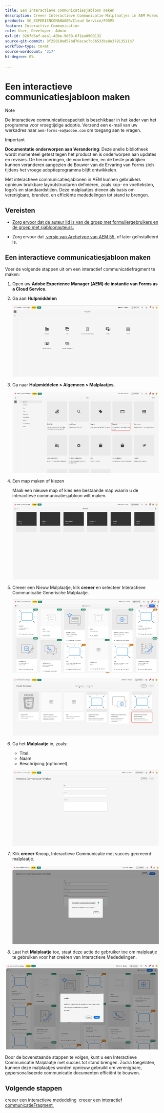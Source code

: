 ```yaml
---
title: Een interactieve communicatiesjabloon maken
description: Creeer Interactieve Communicatie Malplaatjes in AEM Forms om herbruikbare lay-outs te bepalen, merkconsistentie te verzekeren, en de verwezenlijking van gepersonaliseerde, gegeven-gedreven mededelingen te stroomlijnen.
products: SG_EXPERIENCEMANAGER/Cloud Service/FORMS
feature: Interactive Communication
role: User, Developer, Admin
exl-id: 926fd6af-aea1-40be-9d38-8f1ea0900132
source-git-commit: 8f25010ed57bd76acac7c56533ba8e37913511b7
workflow-type: tm+mt
source-wordcount: '317'
ht-degree: 0%

---
```



# Een interactieve communicatiesjabloon maken

>[!NOTE]
>
> De interactieve communicatiecapaciteit is beschikbaar in het kader van het programma voor vroegtijdige adoptie. Verzend een e-mail van uw werkadres naar `aem-forms-ea@adobe.com` om toegang aan te vragen.

>[!IMPORTANT]
>
> **Documentatie onderworpen aan Verandering**: Deze snelle bibliotheek wordt momenteel getest tegen het product en is onderworpen aan updates en revisies. De herinneringen, de voorbeelden, en de beste praktijken kunnen veranderen aangezien de Bouwer van de Ervaring van Forms zich tijdens het vroege adoptieprogramma blijft ontwikkelen.

Met interactieve communicatiesjablonen in AEM kunnen gebruikers opnieuw bruikbare layoutstructuren definiëren, zoals kop- en voetteksten, logo&#39;s en standaardstijlen. Deze malplaatjes dienen als basis om verenigbare, branded, en efficiënte mededelingen tot stand te brengen.

## Vereisten

* [Zorg ervoor dat de auteur lid is van de groep met formuliergebruikers en de groep met sjabloonauteurs.](/help/forms/setup-forms-cloud-service.md#configure-users)

* Zorg ervoor dat [&#x200B; versie van Archetype van AEM 55 &#x200B;](https://github.com/adobe/aem-project-archetype) of later geïnstalleerd is.

## Een interactieve communicatiesjabloon maken

Voer de volgende stappen uit om een interactief communicatiefragment te maken:

1. Open uw **Adobe Experience Manager (AEM) de instantie van Forms as a Cloud Service**.

1. Ga aan **Hulpmiddelen**

   ![&#x200B; vind IC Docu &#x200B;](/help/forms/interactive-communication/assets/aem.png)

1. Ga naar **Hulpmiddelen > Algemeen > Malplaatjes**.

   ![&#x200B; vind IC Docu &#x200B;](/help/forms/interactive-communication/assets/template.png)

1. Een map maken of kiezen

   Maak een nieuwe map of kies een bestaande map waarin u de interactieve communicatiesjabloon wilt maken.

   ![&#x200B; vind IC Docu &#x200B;](/help/forms/interactive-communication/assets/choosefolder.png)

1. Creeer een Nieuw Malplaatje, klik **creeer** en selecteer Interactieve Communicatie Generische Malplaatje.

   ![&#x200B; vind IC Docu &#x200B;](/help/forms/interactive-communication/assets/create1.png)

   ![&#x200B; vind IC Docu &#x200B;](/help/forms/interactive-communication/assets/choose.png)

1. Ga het **Malplaatje** in, zoals:

   * Titel
   * Naam
   * Beschrijving (optioneel)

   ![&#x200B; vind IC Docu &#x200B;](/help/forms/interactive-communication/assets/create2.png)

1. Klik **creeer** Knoop, Interactieve Communicatie met succes gecreeerd malplaatje.

   ![&#x200B; vind IC Docu &#x200B;](/help/forms/interactive-communication/assets/enabled.png)

1. Laat het **Malplaatje** toe, staat deze actie de gebruiker toe om malplaatje te gebruiken voor het creëren van Interactieve Mededelingen.

![&#x200B; vind IC Docu &#x200B;](/help/forms/interactive-communication/assets/enable.png)

Door de bovenstaande stappen te volgen, kunt u een Interactieve Communicatie Malplaatje met succes tot stand brengen. Zodra toegelaten, kunnen deze malplaatjes worden opnieuw gebruikt om verenigbare, gepersonaliseerde communicatie documenten efficiënt te bouwen.

## Volgende stappen

[&#x200B; creeer een interactieve mededeling &#x200B;](/help/forms/interactive-communication/create-interactive-communication.md)
[&#x200B; creeer een interactief communicatieFragment &#x200B;](/help/forms/interactive-communication/create-interactive-communication-fragment.md)
